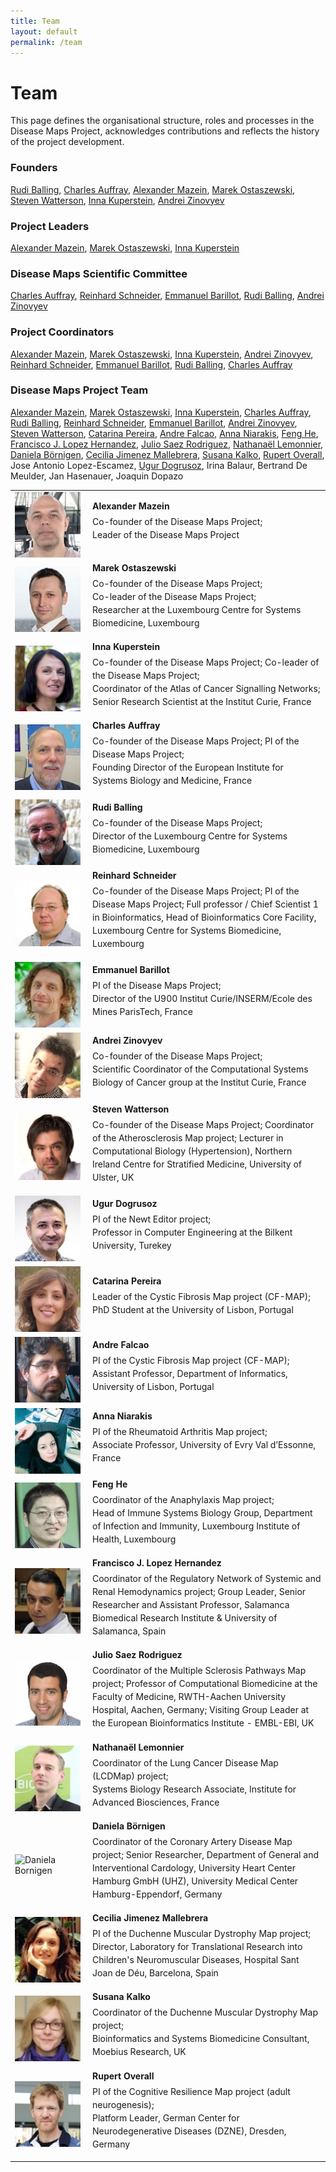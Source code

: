 ```yaml
---
title: Team
layout: default
permalink: /team
---
```


# Team

This page defines the organisational structure, roles and processes in the  Disease Maps Project, acknowledges contributions and reflects the history of the project development.

### Founders

[Rudi Balling](#RudiBalling), [Charles Auffray](#CharlesAuffray), [Alexander Mazein](#AlexanderMazein), [Marek Ostaszewski](#MarekOstaszewski), [Steven Watterson](#StevenWatterson), [Inna Kuperstein](#InnaKuperstein), [Andrei Zinovyev](#AndreiZinovyev)  

### Project Leaders

[Alexander Mazein](#AlexanderMazein), [Marek Ostaszewski](#MarekOstaszewski), [Inna Kuperstein](#InnaKuperstein)  

### Disease Maps Scientific Committee

[Charles Auffray](#CharlesAuffray), [Reinhard Schneider](#ReinhardSchneider), [Emmanuel Barillot](#EmmanuelBarillot), [Rudi Balling](#RudiBalling), [Andrei Zinovyev](#AndreiZinovyev)  

### Project Coordinators

[Alexander Mazein](#AlexanderMazein), [Marek Ostaszewski](#MarekOstaszewski), [Inna Kuperstein](#InnaKuperstein), [Andrei Zinovyev](#AndreiZinovyev), [Reinhard Schneider](#ReinhardSchneider), [Emmanuel Barillot](#EmmanuelBarillot), [Rudi Balling](#RudiBalling), [Charles Auffray](#CharlesAuffray)   

### Disease Maps Project Team

[Alexander Mazein](#AlexanderMazein), [Marek Ostaszewski](#MarekOstaszewski), [Inna Kuperstein](#InnaKuperstein), [Charles Auffray](#CharlesAuffray), [Rudi Balling](#RudiBalling), [Reinhard Schneider](#ReinhardSchneider), [Emmanuel Barillot](#EmmanuelBarillot), [Andrei Zinovyev](#AndreiZinovyev), [Steven Watterson](#StevenWatterson), [Catarina Pereira](#CatarinaPereira), [Andre Falcao](#AndreFalcao), [Anna Niarakis](#AnnaNiarakis), [Feng He](#FengHe), [Francisco J. Lopez Hernandez](#FranciscoJLopezHernandez), [Julio Saez Rodriguez](#JulioSaezRodriguez), [Nathanaël Lemonnier](#NathanaelLemonnier), [Daniela Börnigen](#DanielaBornigen), [Cecilia Jimenez Mallebrera](#CeciliaJimenezMallebrera), [Susana Kalko](#SusanaKalko), [Rupert Overall](#RupertOverall), Jose Antonio Lopez-Escamez, [Ugur Dogrusoz](#UgurDogrusoz), Irina Balaur, Bertrand De Meulder, Jan Hasenauer, Joaquin Dopazo  

<table>
<tr>
<td style="width: 110px;"><a id="AlexanderMazein"><img src="../images/team/AlexanderMazein.jpg" width="105" alt="Alexander Mazein"/></a></td>
<td><strong>Alexander Mazein</strong><p style="line-height:150%; margin-top:6px; font-size:14px;">Co-founder of the Disease Maps Project; <br />Leader of the Disease Maps Project</p></td>
</tr>
<tr>
<td style="width: 110px;"><a id="MarekOstaszewski"><img src="../images/team/MarekOstaszewski.jpg" width="105" alt="Marek Ostaszewski"/></a></td>
<td><strong>Marek Ostaszewski</strong><p style="line-height:150%; margin-top:6px; font-size:14px;">Co-founder of the Disease Maps Project; <br />Co-leader of the Disease Maps Project; <br />Researcher at the Luxembourg Centre for Systems Biomedicine, Luxembourg</p></td>
</tr>
<tr>
<td style="width: 110px;"><a id="InnaKuperstein"><img src="../images/team/InnaKuperstein.jpg" width="105" alt="Inna Kuperstein"/></a></td>
<td><strong>Inna Kuperstein</strong><p style="line-height:150%; margin-top:6px; font-size:14px;">Co-founder of the Disease Maps Project; Co-leader of the Disease Maps Project; <br />Coordinator of the Atlas of Cancer Signalling Networks; Senior Research Scientist at the Institut Curie, France</p></td>
</tr>
<tr>
<td style="width: 110px;"><a id="CharlesAuffray"><img src="../images/team/CharlesAuffray.jpg" width="105" alt="Charles Auffray"/></a></td>
<td><strong>Charles Auffray</strong><p style="line-height:150%; margin-top:6px; font-size:14px;">Co-founder of the Disease Maps Project; PI of the Disease Maps Project; <br />Founding Director of the European Institute for Systems Biology and Medicine, France</p></td>
</tr>
<tr>
<td style="width: 110px;"><a id="RudiBalling"><img src="../images/team/RudiBalling.jpg" width="105" alt="Rudi Balling"/></a></td>
<td><strong>Rudi Balling</strong><p style="line-height:150%; margin-top:6px; font-size:14px;">Co-founder of the Disease Maps Project; <br />Director of the Luxembourg Centre for Systems Biomedicine, Luxembourg</p></td>
</tr>
<tr>
<td style="width: 110px;"><a id="ReinhardSchneider"><img src="../images/team/ReinhardSchneider.jpg" width="105" alt="Reinhard Schneider"/></a></td>
<td><strong>Reinhard Schneider</strong><p style="line-height:150%; margin-top:6px; font-size:14px;">Co-founder of the Disease Maps Project; PI of the Disease Maps Project; Full professor / Chief Scientist 1 in Bioinformatics, Head of Bioinformatics Core Facility, Luxembourg Centre for Systems Biomedicine, Luxembourg</p></td>
</tr>
<tr>
<td style="width: 110px;"><a id="EmmanuelBarillot"><img src="../images/team/EmmanuelBarillot.jpg" width="105" alt="Emmanuel Barillot"/></a></td>
<td><strong>Emmanuel Barillot</strong><p style="line-height:150%; margin-top:6px; font-size:14px;">PI of the Disease Maps Project; <br />Director of the U900 Institut Curie/INSERM/Ecole des Mines ParisTech, France</p></td>
</tr>
<tr>
<td style="width: 110px;"><a id="AndreiZinovyev"><img src="../images/team/AndreiZinovyev.jpg" width="105" alt="Andrei Zinovyev"/></a></td>
<td><strong>Andrei Zinovyev</strong><p style="line-height:150%; margin-top:6px; font-size:14px;">Co-founder of the Disease Maps Project; <br />Scientific Coordinator of the Computational Systems Biology of Cancer group at the Institut Curie, France</p></td>
</tr>
<tr>
<td style="width: 110px;"><a id="StevenWatterson"><img src="../images/team/StevenWatterson.jpg" width="105" alt="Steven Watterson"/></a></td>
<td><strong>Steven Watterson</strong><p style="line-height:150%; margin-top:6px; font-size:14px;">Co-founder of the Disease Maps Project; Coordinator of the Atherosclerosis Map project; Lecturer in Computational Biology (Hypertension), Northern Ireland Centre for Stratified Medicine, University of Ulster, UK</p></td>
</tr>
<tr>
<td style="width: 110px;"><a id="UgurDogrusoz"><img src="../images/team/UgurDogrusoz.jpg" width="105" alt="Ugur Dogrusoz"/></a></td>
<td><strong>Ugur Dogrusoz</strong><p style="line-height:150%; margin-top:6px; font-size:14px;">PI of the Newt Editor project; <br />Professor in Computer Engineering at the Bilkent University, Turekey</p></td>
</tr>
<tr>
<td style="width: 110px;"><a id="CatarinaPereira"><img src="../images/team/CatarinaPereira.jpg" width="105" alt="Catarina Pereira"/></a></td>
<td><strong>Catarina Pereira</strong><p style="line-height:150%; margin-top:6px; font-size:14px;">Leader of the Cystic Fibrosis Map project (CF-MAP); <br />PhD Student at the University of Lisbon, Portugal</p></td>
</tr>
<tr>
<td style="width: 110px;"><a id="AndreFalcao"><img src="../images/team/AndreFalcao.jpg" width="105" alt="Andre Falcao"/></a></td>
<td><strong>Andre Falcao</strong><p style="line-height:150%; margin-top:6px; font-size:14px;">PI of the Cystic Fibrosis Map project (CF-MAP); <br />Assistant Professor, Department of Informatics, University of Lisbon, Portugal</p></td>
</tr>
<tr>
<td style="width: 110px;"><a id="AnnaNiarakis"><img src="../images/team/AnnaNiarakis.jpg" width="105" alt="Anna Niarakis"/></a></td>
<td><strong>Anna Niarakis</strong><p style="line-height:150%; margin-top:6px; font-size:14px;">PI of the Rheumatoid Arthritis Map project; <br />Associate Professor, University of Evry Val d’Essonne, France</p></td>
</tr>
<tr>
<td style="width: 110px;"><a id="FengHe"><img src="../images/team/FengHe.jpg" width="105" alt="Feng He"/></a></td>
<td><strong>Feng He</strong><p style="line-height:150%; margin-top:6px; font-size:14px;">Coordinator of the Anaphylaxis Map project; <br />Head of Immune Systems Biology Group, Department of Infection and Immunity, Luxembourg Institute of Health, Luxembourg</p></td>
</tr>
<tr>
<td style="width: 110px;"><a id="FranciscoJLopezHernandez"><img src="../images/team/FranciscoLopezHernandez.jpg" width="105" alt="Francisco J. Lopez Hernandez"/></a></td>
<td><strong>Francisco J. Lopez Hernandez</strong><p style="line-height:150%; margin-top:6px; font-size:14px;">Coordinator of the Regulatory Network of Systemic and Renal Hemodynamics project; Group Leader, Senior Researcher and Assistant Professor, Salamanca Biomedical Research Institute & University of Salamanca, Spain</p></td>
</tr>
<tr>
<td style="width: 110px;"><a id="JulioSaezRodriguez"><img src="../images/team/JulioSaezRodriguez.jpg" width="105" alt="Julio Saez Rodriguez"/></a></td>
<td><strong>Julio Saez Rodriguez</strong><p style="line-height:150%; margin-top:6px; font-size:14px;">Coordinator of the Multiple Sclerosis Pathways Map project; Professor of Computational Biomedicine at the Faculty of Medicine, RWTH-Aachen University Hospital, Aachen, Germany; Visiting Group Leader at the European Bioinformatics Institute - EMBL-EBI, UK</p></td>
</tr>
<tr>
<td style="width: 110px;"><a id="NathanaelLemonnier"><img src="../images/team/NathanaelLemonnier.jpg" width="105" alt="Nathanael Lemonnier"/></a></td>
<td><strong>Nathanaël Lemonnier</strong><p style="line-height:150%; margin-top:6px; font-size:14px;">Coordinator of the Lung Cancer Disease Map (LCDMap) project; <br />Systems Biology Research Associate, Institute for Advanced Biosciences, France</p></td>
</tr>
<tr>
<td style="width: 110px;"><a id="DanielaBornigen"><img src="../images/team/DanielaBörnigen.jpg" width="105" alt="Daniela Bornigen"/></a></td>
<td><strong>Daniela Börnigen</strong><p style="line-height:150%; margin-top:6px; font-size:14px;">Coordinator of the Coronary Artery Disease Map project; Senior Researcher, Department of General and Interventional Cardology, University Heart Center Hamburg GmbH (UHZ), University Medical Center Hamburg-Eppendorf, Germany</p></td>
</tr>
<tr>
<td style="width: 110px;"><a id="CeciliaJimenezMallebrera"><img src="../images/team/CeciliaJimenezMallebrera.jpg" width="105" alt="Cecilia Jimenez Mallebrera"/></a></td>
<td><strong>Cecilia Jimenez Mallebrera</strong><p style="line-height:150%; margin-top:6px; font-size:14px;">PI of the Duchenne Muscular Dystrophy Map project; <br />Director, Laboratory for Translational Research into Children's Neuromuscular Diseases, Hospital Sant Joan de Déu, Barcelona, Spain</p></td>
</tr>
<tr>
<td style="width: 110px;"><a id="SusanaKalko"><img src="../images/team/SusanaKalko.jpg" width="105" alt="Susana Kalko"/></a></td>
<td><strong>Susana Kalko</strong><p style="line-height:150%; margin-top:6px; font-size:14px;">Coordinator of the Duchenne Muscular Dystrophy Map project; <br />Bioinformatics and Systems Biomedicine Consultant, Moebius Research, UK</p></td>
</tr>
<tr>
<td style="width: 110px;"><a id="RupertOverall"><img src="../images/team/RupertOverall.jpg" width="105" alt="Rupert Overall"/></a></td>
<td><strong>Rupert Overall</strong><p style="line-height:150%; margin-top:6px; font-size:14px;">PI of the Cognitive Resilience Map project (adult neurogenesis); <br />Platform Leader, German Center for Neurodegenerative Diseases (DZNE), Dresden, Germany</p></td>
</tr>
</table>






